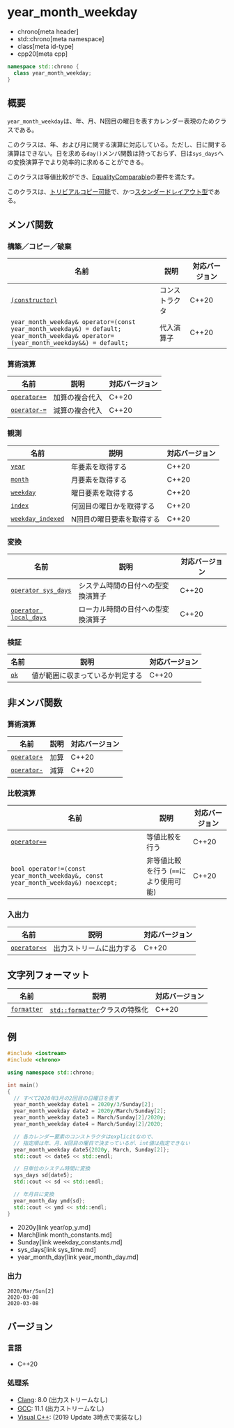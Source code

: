 # year_month_weekday
* chrono[meta header]
* std::chrono[meta namespace]
* class[meta id-type]
* cpp20[meta cpp]

```cpp
namespace std::chrono {
  class year_month_weekday;
}
```

## 概要
`year_month_weekday`は、年、月、N回目の曜日を表すカレンダー表現のためクラスである。

このクラスは、年、および月に関する演算に対応している。ただし、日に関する演算はできない。日を求める`day()`メンバ関数は持っておらず、日は`sys_days`への変換演算子でより効率的に求めることができる。

このクラスは等値比較ができ、[EqualityComparable](/reference/concepts/equality_comparable.md)の要件を満たす。

このクラスは、[トリビアルコピー可能](/reference/type_traits/is_trivially_copyable.md)で、かつ[スタンダードレイアウト型](/reference/type_traits/is_standard_layout.md)である。


## メンバ関数
### 構築／コピー／破棄

| 名前 | 説明 | 対応バージョン |
|------|------|----------------|
| [`(constructor)`](year_month_weekday/op_constructor.md) | コンストラクタ | C++20 |
| `year_month_weekday& operator=(const year_month_weekday&) = default;`<br/> `year_month_weekday& operator=(year_month_weekday&&) = default;` | 代入演算子 | C++20 |


### 算術演算

| 名前 | 説明 | 対応バージョン |
|------|------|----------------|
| [`operator+=`](year_month_weekday/op_plus_assign.md)  | 加算の複合代入 | C++20 |
| [`operator-=`](year_month_weekday/op_minus_assign.md) | 減算の複合代入 | C++20 |


### 観測

| 名前 | 説明 | 対応バージョン |
|------|------|----------------|
| [`year`](year_month_weekday/year.md)       | 年要素を取得する | C++20 |
| [`month`](year_month_weekday/month.md)     | 月要素を取得する | C++20 |
| [`weekday`](year_month_weekday/weekday.md) | 曜日要素を取得する | C++20 |
| [`index`](year_month_weekday/index.md)     | 何回目の曜日かを取得する | C++20 |
| [`weekday_indexed`](year_month_weekday/weekday_indexed.md) | N回目の曜日要素を取得する | C++20 |


### 変換

| 名前 | 説明 | 対応バージョン |
|------|------|----------------|
| [`operator sys_days`](year_month_weekday/op_sys_days.md)     | システム時間の日付への型変換演算子 | C++20 |
| [`operator local_days`](year_month_weekday/op_local_days.md) | ローカル時間の日付への型変換演算子 | C++20 |


### 検証

| 名前 | 説明 | 対応バージョン |
|------|------|----------------|
| [`ok`](year_month_weekday/ok.md) | 値が範囲に収まっているか判定する | C++20 |


## 非メンバ関数
### 算術演算

| 名前 | 説明 | 対応バージョン |
|------|------|----------------|
| [`operator+`](year_month_weekday/op_plus.md)  | 加算 | C++20 |
| [`operator-`](year_month_weekday/op_minus.md) | 減算 | C++20 |


### 比較演算

| 名前 | 説明 | 対応バージョン |
|------|------|----------------|
| [`operator==`](year_month_weekday/op_equal.md) | 等値比較を行う | C++20 |
| `bool operator!=(const year_month_weekday&, const year_month_weekday&) noexcept;` | 非等値比較を行う (`==`により使用可能) | C++20 |


### 入出力

| 名前 | 説明 | 対応バージョン |
|------|------|----------------|
| [`operator<<`](year_month_weekday/op_ostream.md) | 出力ストリームに出力する | C++20 |


## 文字列フォーマット

| 名前 | 説明 | 対応バージョン |
|------|------|----------------|
| [`formatter`](year_month_weekday/formatter.md) | [`std::formatter`](/reference/format/formatter.md)クラスの特殊化 | C++20 |


## 例
```cpp example
#include <iostream>
#include <chrono>

using namespace std::chrono;

int main()
{
  // すべて2020年3月の2回目の日曜日を表す
  year_month_weekday date1 = 2020y/3/Sunday[2];
  year_month_weekday date2 = 2020y/March/Sunday[2];
  year_month_weekday date3 = March/Sunday[2]/2020y;
  year_month_weekday date4 = March/Sunday[2]/2020;

  // 各カレンダー要素のコンストラクタはexplicitなので、
  // 指定順は年、月、N回目の曜日で決まっているが、int値は指定できない
  year_month_weekday date5{2020y, March, Sunday[2]};
  std::cout << date5 << std::endl;

  // 日単位のシステム時間に変換
  sys_days sd{date5};
  std::cout << sd << std::endl;

  // 年月日に変換
  year_month_day ymd{sd};
  std::cout << ymd << std::endl;
}
```
* 2020y[link year/op_y.md]
* March[link month_constants.md]
* Sunday[link weekday_constants.md]
* sys_days[link sys_time.md]
* year_month_day[link year_month_day.md]

### 出力
```
2020/Mar/Sun[2]
2020-03-08
2020-03-08
```


## バージョン
### 言語
- C++20

### 処理系
- [Clang](/implementation.md#clang): 8.0 (出力ストリームなし)
- [GCC](/implementation.md#gcc): 11.1 (出力ストリームなし)
- [Visual C++](/implementation.md#visual_cpp): (2019 Update 3時点で実装なし)
